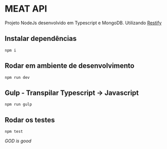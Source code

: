 # MEAT API

Projeto NodeJs desenvolvido em Typescript e MongoDB. Utilizando [Restify](http://restify.com)

## Instalar dependências
`npm i`

## Rodar em ambiente de desenvolvimento
`npm run dev`

## Gulp - Transpilar Typescript -> Javascript
`npm run gulp`

## Rodar os testes
`npm test`

**GOD* is good*
